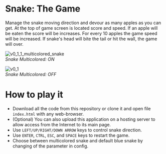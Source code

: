 # Snake: The Game

Manage the snake moving direction and devour as many apples as you can get. At the top of game screen is located score and speed. If an apple will be eaten the score will be increases. For every 10 apples the game speed will be increased. If snake's head will bite the tail or hit the wall, the game will over.

![v0_1_1_multicolored_snake](https://user-images.githubusercontent.com/36193247/232879995-72cf0245-8f75-47b5-b08c-c3f57b186c9c.png)\
*Snake Multicolored: ON*

![v0_1](https://user-images.githubusercontent.com/36193247/232604845-206f440b-cc3f-4b43-8fae-ab7154b5275d.png)\
*Snake Multicolored: OFF*

# How to play it

- Download all the code from this repository or clone it and open file `index.html` with any web-browser.
- (Optional) You can also upload this application on a hosting server to allow access from the Internet to its main page.
- Use `LEFT/UP/RIGHT/DOWN ARROW` keys to control snake direction.
- Use `ENTER`, `CTRL`, `ESC`, and `SPACE` keys to restart the game.
- Choose between multicolored snake and default blue snake by changing of the parameter in config.
